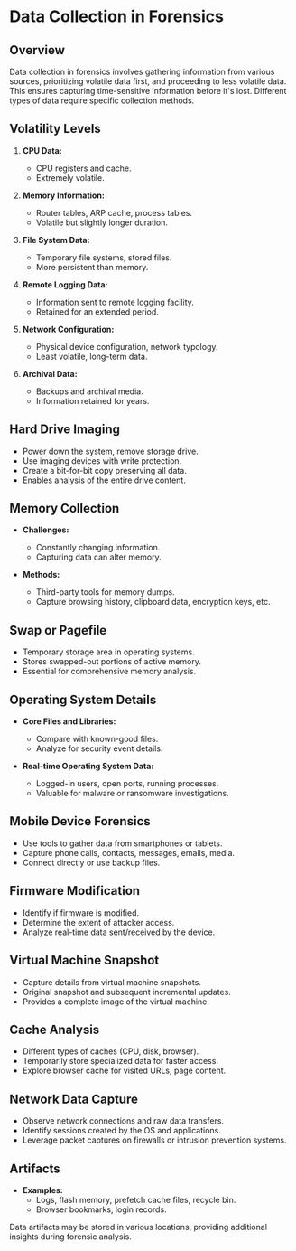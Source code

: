 # Data Collection in Forensics

## Overview
Data collection in forensics involves gathering information from various sources, prioritizing volatile data first, and proceeding to less volatile data. This ensures capturing time-sensitive information before it's lost. Different types of data require specific collection methods.

## Volatility Levels

1. **CPU Data:**
	- CPU registers and cache.
	- Extremely volatile.

2. **Memory Information:**
	- Router tables, ARP cache, process tables.
	- Volatile but slightly longer duration.

3. **File System Data:**
	- Temporary file systems, stored files.
	- More persistent than memory.

4. **Remote Logging Data:**
	- Information sent to remote logging facility.
	- Retained for an extended period.

5. **Network Configuration:**
	- Physical device configuration, network typology.
	- Least volatile, long-term data.

6. **Archival Data:**
	- Backups and archival media.
	- Information retained for years.

## Hard Drive Imaging

- Power down the system, remove storage drive.
- Use imaging devices with write protection.
- Create a bit-for-bit copy preserving all data.
- Enables analysis of the entire drive content.

## Memory Collection

- **Challenges:**
	- Constantly changing information.
	- Capturing data can alter memory.

- **Methods:**
	- Third-party tools for memory dumps.
	- Capture browsing history, clipboard data, encryption keys, etc.

## Swap or Pagefile

- Temporary storage area in operating systems.
- Stores swapped-out portions of active memory.
- Essential for comprehensive memory analysis.

## Operating System Details

- **Core Files and Libraries:**
	- Compare with known-good files.
	- Analyze for security event details.

- **Real-time Operating System Data:**
	- Logged-in users, open ports, running processes.
	- Valuable for malware or ransomware investigations.

## Mobile Device Forensics

- Use tools to gather data from smartphones or tablets.
- Capture phone calls, contacts, messages, emails, media.
- Connect directly or use backup files.

## Firmware Modification

- Identify if firmware is modified.
- Determine the extent of attacker access.
- Analyze real-time data sent/received by the device.

## Virtual Machine Snapshot

- Capture details from virtual machine snapshots.
- Original snapshot and subsequent incremental updates.
- Provides a complete image of the virtual machine.

## Cache Analysis

- Different types of caches (CPU, disk, browser).
- Temporarily store specialized data for faster access.
- Explore browser cache for visited URLs, page content.

## Network Data Capture

- Observe network connections and raw data transfers.
- Identify sessions created by the OS and applications.
- Leverage packet captures on firewalls or intrusion prevention systems.

## Artifacts

- **Examples:**
	- Logs, flash memory, prefetch cache files, recycle bin.
	- Browser bookmarks, login records.

Data artifacts may be stored in various locations, providing additional insights during forensic analysis.